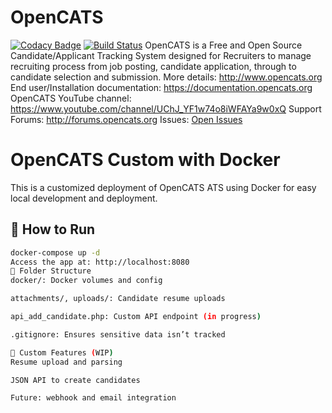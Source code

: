# OpenCATS
[![Codacy Badge](https://api.codacy.com/project/badge/Grade/948d67033d624e9382a332af20339c00)](https://www.codacy.com/app/OpenCATS/OpenCATS?utm_source=github.com&amp;utm_medium=referral&amp;utm_content=opencats/OpenCATS&amp;utm_campaign=Badge_Grade)
[![Build Status](https://app.travis-ci.com/opencats/OpenCATS.svg?branch=master)](https://app.travis-ci.com/opencats/OpenCATS)
OpenCATS is a Free and Open Source Candidate/Applicant Tracking System designed for Recruiters to manage recruiting process from job posting, candidate application, through to candidate selection and submission.
More details: 
<http://www.opencats.org>
End user/Installation  documentation:
<https://documentation.opencats.org>
OpenCATS YouTube channel:
<https://www.youtube.com/channel/UChJ_YF1w74o8iWFAYa9w0xQ>
Support Forums:
<http://forums.opencats.org>
Issues:
[Open Issues](https://github.com/opencats/OpenCATS/issues?q=is%3Aopen)

# OpenCATS Custom with Docker
This is a customized deployment of OpenCATS ATS using Docker for easy local development and deployment.
## 🔧 How to Run
```bash
docker-compose up -d
Access the app at: http://localhost:8080
📂 Folder Structure
docker/: Docker volumes and config

attachments/, uploads/: Candidate resume uploads

api_add_candidate.php: Custom API endpoint (in progress)

.gitignore: Ensures sensitive data isn’t tracked

🚀 Custom Features (WIP)
Resume upload and parsing

JSON API to create candidates

Future: webhook and email integration
